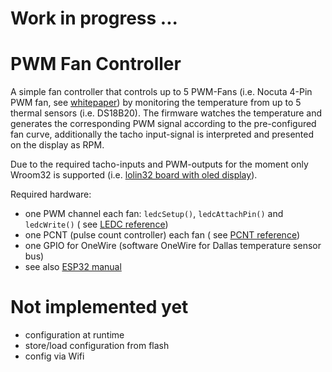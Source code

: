 # Work in progress ...

# PWM Fan Controller

A simple fan controller that controls up to 5 PWM-Fans (i.e. Nocuta 4-Pin PWM fan,
see [whitepaper](./docs/noctua_pwm_specifications_white_paper.pdf)) by monitoring
the temperature from up to 5 thermal sensors (i.e. DS18B20). The firmware watches
the temperature and generates the corresponding PWM signal according to the
pre-configured fan curve, additionally the tacho input-signal is interpreted and
presented on the display as RPM.

Due to the required tacho-inputs and PWM-outputs for the moment only Wroom32 is
supported (i.e. [lolin32 board with oled display](https://randomnerdtutorials.com/esp32-built-in-oled-ssd1306/)).

Required hardware:

- one PWM channel each fan: `ledcSetup()`, `ledcAttachPin()` and `ledcWrite()` (
  see [LEDC reference](https://docs.espressif.com/projects/esp-idf/en/latest/esp32/api-reference/peripherals/ledc.html))
- one PCNT (pulse count controller) each fan (
  see [PCNT reference](https://docs.espressif.com/projects/esp-idf/en/latest/esp32/api-reference/peripherals/pcnt.html))
- one GPIO for OneWire (software OneWire for Dallas temperature sensor bus)
- see also [ESP32 manual](./docs/esp32_technical_reference_manual_en.pdf)

# Not implemented yet
- configuration at runtime
- store/load configuration from flash
- config via Wifi
